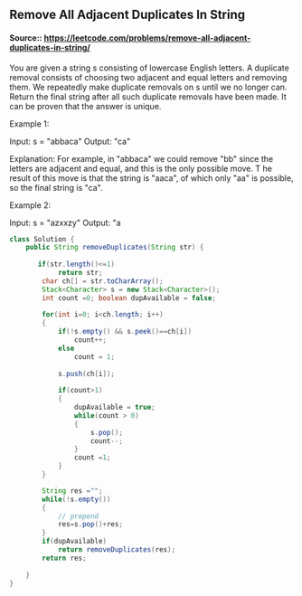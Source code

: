 ## Remove All Adjacent Duplicates In String 

#### Source:: https://leetcode.com/problems/remove-all-adjacent-duplicates-in-string/

You are given a string s consisting of lowercase English letters. A duplicate removal consists of choosing two adjacent 
and equal letters and removing them.
We repeatedly make duplicate removals on s until we no longer can.
Return the final string after all such duplicate removals have been made. It can be proven that the answer is unique.

 

Example 1:

Input: s = "abbaca"
Output: "ca"

Explanation: 
For example, in "abbaca" we could remove "bb" since the letters are adjacent and equal, and this is the only possible move.  T
he result of this move is that the string is "aaca", of which only "aa" is possible, so the final string is "ca".

Example 2:

Input: s = "azxxzy"
Output: "a


```java
class Solution {
    public String removeDuplicates(String str) {
        
       if(str.length()<=1)
            return str;
        char ch[] = str.toCharArray();
        Stack<Character> s = new Stack<Character>();
        int count =0; boolean dupAvailable = false;
        
        for(int i=0; i<ch.length; i++)
        {
            if(!s.empty() && s.peek()==ch[i])
                count++;
            else
                count = 1;
            
            s.push(ch[i]);
            
            if(count>1)
            {
                dupAvailable = true;
                while(count > 0)
                {
                    s.pop();
                    count--;
                }
                count =1;
            }
        }

        String res ="";
        while(!s.empty())
        {
            // prepend
            res=s.pop()+res;
        }
        if(dupAvailable)
            return removeDuplicates(res);
        return res;
        
    }
}
```